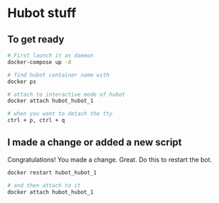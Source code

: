 # Hubot stuff

## To get ready

```sh
# First launch it as daemon
docker-compose up -d

# find hubot container name with
docker ps

# attach to interactive mode of hubot
docker attach hubot_hubot_1

# when you want to detach the tty
ctrl + p, ctrl + q
```

## I made a change or added a new script

Congratulations! You made a change. Great.
Do this to restart the bot.

```sh
docker restart hubot_hubot_1

# and then attach to it
docker attach hubot_hubot_1
```
